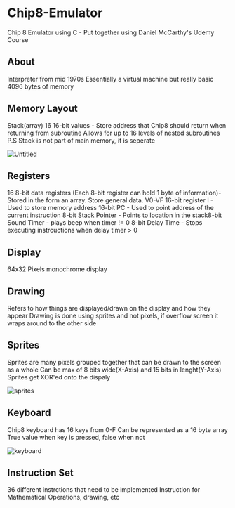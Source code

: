 # Chip8-Emulator
Chip 8 Emulator using C - Put together using Daniel McCarthy's Udemy Course

About
-----
Interpreter from mid 1970s
Essentially a virtual machine but really basic
4096 bytes of memory


Memory Layout
-------------
Stack(array) 16 16-bit values - Store address that Chip8 should return when returning from subroutine
Allows for up to 16 levels of nested subroutines
P.S Stack is not part of main memory, it is seperate

![Untitled](https://user-images.githubusercontent.com/54055822/129040597-f8586a1a-33b7-4fde-ad66-9bb599b234d0.png)


Registers 
---------
16 8-bit data registers (Each 8-bit register can hold 1 byte of information)- Stored in the form an array. Store general data. V0-VF
16-bit register I - Used to store memory address
16-bit PC - Used to point address of the current instruction
8-bit Stack Pointer - Points to location in the stack8-bit Sound Timer - plays beep when timer != 0
8-bit Delay Time - Stops executing instrcuctions when delay timer > 0

Display
-------
64x32 Pixels monochrome display

Drawing
-------
Refers to how things are displayed/drawn on the display and how they appear
Drawing is done using sprites and not pixels, if overflow screen it wraps around to the other side

Sprites
-------
Sprites are many pixels grouped together that can be drawn to the screen as a whole
Can be max of 8 bits wide(X-Axis) and 15 bits in lenght(Y-Axis)
Sprites get XOR'ed onto the dispaly

![sprites](https://user-images.githubusercontent.com/54055822/129040632-e9b002da-c2c6-4838-b69c-213094cf8c02.png)

Keyboard
--------
Chip8 keyboard has 16 keys from 0-F
Can be represented as a 16 byte array
True value when key is pressed, false when not

![keyboard](https://user-images.githubusercontent.com/54055822/129040670-824a93ad-3fdc-4029-a593-836bb169b7c2.png)

Instruction Set
---------------
36 different instrctions that need to be implemented
Instruction for Mathematical Operations, drawing, etc

